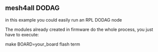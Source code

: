 ## mesh4all DODAG

in this example you could easily run an RPL DODAG node

The modules already created in firmware do the whole process, you just have to execute:

make BOARD=your_board flash term